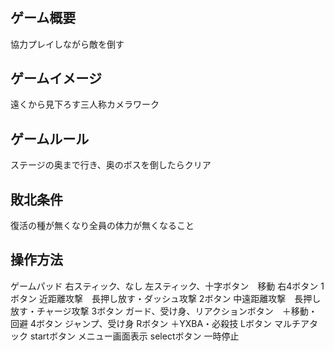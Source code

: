 # 
## ゲーム概要
協力プレイしながら敵を倒す

## ゲームイメージ
遠くから見下ろす三人称カメラワーク

## ゲームルール
ステージの奥まで行き、奥のボスを倒したらクリア

## 敗北条件
復活の種が無くなり全員の体力が無くなること

## 操作方法
ゲームパッド
右スティック、なし
左スティック、十字ボタン　移動
右4ボタン
 1ボタン 近距離攻撃　長押し放す・ダッシュ攻撃
 2ボタン 中遠距離攻撃　長押し放す・チャージ攻撃
 3ボタン ガード、受け身、リアクションボタン　＋移動・回避
 4ボタン ジャンプ、受け身
Rボタン ＋YXBA・必殺技
Lボタン マルチアタック
startボタン メニュー画面表示
selectボタン 一時停止
